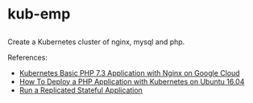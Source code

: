 # kub-emp

##
Create a Kubernetes cluster of nginx, mysql and php.

References:
- [Kubernetes Basic PHP 7.3 Application with Nginx on Google Cloud](https://www.cloudbooklet.com/kubernetes-basic-php-application-with-nginx-on-google-cloud/)
- [How To Deploy a PHP Application with Kubernetes on Ubuntu 16.04](https://www.digitalocean.com/community/tutorials/how-to-deploy-a-php-application-with-kubernetes-on-ubuntu-16-04)
- [Run a Replicated Stateful Application](https://kubernetes.io/docs/tasks/run-application/run-replicated-stateful-application/)
